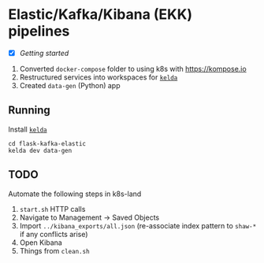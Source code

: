 # Elastic/Kafka/Kibana (EKK) pipelines

- [x] *Getting started*

1. Converted `docker-compose` folder to using k8s with <https://kompose.io> 
2. Restructured services into workspaces for [`kelda`](https://kelda.io)
3. Created `data-gen` (Python) app

## Running

Install [`kelda`](https://kelda.io)

```
cd flask-kafka-elastic
kelda dev data-gen
```

## TODO

Automate the following steps in k8s-land

1. `start.sh` HTTP calls
2. Navigate to Management -> Saved Objects
3. Import `../kibana_exports/all.json` (re-associate index pattern to `shaw-*` if any conflicts arise)
4. Open Kibana
5. Things from `clean.sh`
